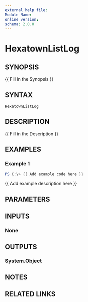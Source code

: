 ```yaml
---
external help file:
Module Name:
online version:
schema: 2.0.0
---
```


# HexatownListLog

## SYNOPSIS
{{ Fill in the Synopsis }}

## SYNTAX

```
HexatownListLog
```

## DESCRIPTION
{{ Fill in the Description }}

## EXAMPLES

### Example 1
```powershell
PS C:\> {{ Add example code here }}
```

{{ Add example description here }}

## PARAMETERS

## INPUTS

### None

## OUTPUTS

### System.Object
## NOTES

## RELATED LINKS
